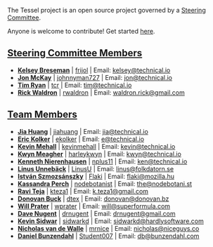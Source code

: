 The Tessel project is an open source project governed by a [Steering Committee](https://github.com/tessel/project/blob/master/GOVERNANCE.md).

Anyone is welcome to contribute! Get started [here](https://github.com/tessel/project#how-can-i-get-involved).

## [Steering Committee Members](/GOVERNANCE.md)

* [**Kelsey Breseman**](http://twitter.com/selkeymoonbeam/) | [frijol](http://github.com/frijol) | Email: [kelsey@technical.io](mailto:kelsey@technical.io)
* [**Jon McKay**](http://twitter.com/jonmckay) | [johnnyman727](http://github.com/johnnyman727) | Email: [jon@technical.io](mailto:jon@technical.io)
* [**Tim Ryan**](http://twitter.com/timcameronryan/) | [tcr](http://github.com/tcr) | Email: [tim@technical.io](mailto:tim@technical.io)
* [**Rick Waldron**](http://twitter.com/rwaldron/) | [rwaldron](http://github.com/rwaldron) | Email: [waldron.rick@gmail.com](mailto:waldron.rick@gmail.com)

## [Team Members](/TEAM-MEMBERS.md)

* [**Jia Huang**](https://twitter.com/jia) | [jiahuang](http://github.com/jiahuang) | Email: [jia@technical.io](mailto:jia@technical.io)
* [**Eric Kolker**](https://twitter.com/twiddlee) | [ekolker](http://github.com/ekolker) | Email: [e@technical.io](mailto:e@technical.io)
* [**Kevin Mehall**](https://twitter.com/kevinmehall) | [kevinmehall](http://github.com/kevinmehall) | Email: [kevin@technical.io](mailto:kevin@technical.io)
* [**Kwyn Meagher**](https://twitter.com/harleykwyn) | [harleykwyn](http://github.com/harleykwyn) | Email: [kwyn@technical.io](mailto:kwyn@technical.io)
* [**Kenneth Nierenhausen**](https://twitter.com/nplus11) | [nplus11](http://github.com/nplus11) | Email: [ken@technical.io](mailto:ken@technical.io)
* [**Linus Unnebäck**](https://twitter.com/linusu) | [LinusU](http://github.com/LinusU) | Email: [linus@folkdatorn.se](mailto:linus@folkdatorn.se)
* [**István Szmozsánszky**](https://twitter.com/slsoftworks) | [Flaki](http://github.com/flaki) | Email: [flaki@mozilla.hu](mailto:flaki@mozilla.hu)
* [**Kassandra Perch**](https://twitter.com/nodebotanist) | [nodebotanist](http://github.com/nodebotanist) | Email: [the@nodebotani.st](mailto:the@nodebotani.st)
* [**Ravi Teja**](https://twitter.com/KTeza1) | [kteza1](http://github.com/kteza1) | Email: [k.teza1@gmail.com](mailto:k.teza1@gmail.com)
* [**Donovan Buck**](https://twitter.com/dtex) | [dtex](http://github.com/dtex) | Email: [donovan@donovan.bz](mailto:donovan@donovan.bz)
* [**Will Prater**](https://twitter.com/wprater) | [wprater](http://github.com/wprater) | Email: [will@superformula.com](mailto:will@superformula.com)
* [**Dave Nugent**](https://twitter.com/drnugent) | [drnugent](http://github.com/drnugent) | Email: [drnugent@gmail.com](mailto:drnugent@gmail.com)
* [**Kevin Sidwar**](https://twitter.com/KevinSidwar) | [sidwarkd](http://github.com/sidwarkd) | Email: [sidwarkd@hardlysoftware.com](mailto:sidwarkd@hardlysoftware.com)
* [**Nicholas van de Walle**](https://twitter.com/mrn_ice) | [mrnice](http://github.com/mrnice) | Email: [nicholas@niceguys.co](mailto:nicholas@niceguys.co)
* [**Daniel Bunzendahl**](http://www.bunzendahl.com) | [Student007](http://github.com/Student007) | Email: [db@bunzendahl.com](mailto:db@bunzendahl.com)
